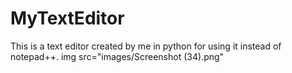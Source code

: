 # MyTextEditor
This is a text editor created by me in python for using it instead of notepad++.
img src="images/Screenshot (34).png"
